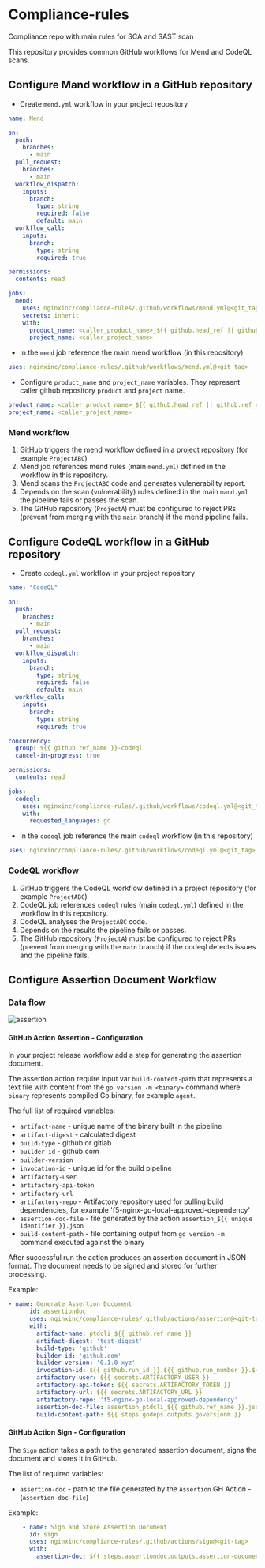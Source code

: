# Compliance-rules

Compliance repo with main rules for SCA and SAST scan

This repository provides common GitHub workflows for Mend and CodeQL scans.

## Configure Mand workflow in a GitHub repository

- Create `mend.yml` workflow in your project repository

```yaml
name: Mend

on:
  push:
    branches:
      - main
  pull_request:
    branches:
      - main
  workflow_dispatch:
    inputs:
      branch:
        type: string
        required: false
        default: main
  workflow_call:
    inputs:
      branch:
        type: string
        required: true

permissions:
  contents: read

jobs:
  mend:
    uses: nginxinc/compliance-rules/.github/workflows/mend.yml@<git_tag>
    secrets: inherit
    with:
      product_name: <caller_product_name>_${{ github.head_ref || github.ref_name }}
      project_name: <caller_project_name>
```

- In the `mend` job reference the main mend workflow (in this repository)

```yaml
uses: nginxinc/compliance-rules/.github/workflows/mend.yml@<git_tag>
```

- Configure `product_name` and `project_name` variables. They represent caller github repository `product` and `project` name.

```yaml
product_name: <caller_product_name>_${{ github.head_ref || github.ref_name }}
project_name: <caller_project_name>
```

### Mend workflow

1. GitHub triggers the mend workflow defined in a project repository (for example `ProjectABC`)
1. Mend job references mend rules (main `mend.yml`) defined in the workflow in this repository.
1. Mend scans the `ProjectABC` code and generates vulenerability report.
1. Depends on the scan (vulnerability) rules defined in the main `mand.yml` the pipeline fails or passes the scan.
1. The GitHub repository (`ProjectA`) must be configured to reject PRs (prevent from merging with the `main` branch) if the mend pipeline fails.  

## Configure CodeQL workflow in a GitHub repository

- Create `codeql.yml` workflow in your project repository

```yaml
name: "CodeQL"

on:
  push:
    branches:
      - main
  pull_request:
    branches:
      - main
  workflow_dispatch:
    inputs:
      branch:
        type: string
        required: false
        default: main
  workflow_call:
    inputs:
      branch:
        type: string
        required: true

concurrency:
  group: ${{ github.ref_name }}-codeql
  cancel-in-progress: true

permissions:
  contents: read

jobs:
  codeql:
    uses: nginxinc/compliance-rules/.github/workflows/codeql.yml@<git_tag>
    with:
      requested_languages: go
```

- In the `codeql` job reference the main `codeql` workflow (in this repository)

```yaml
uses: nginxinc/compliance-rules/.github/workflows/codeql.yml@<git_tag>
```

### CodeQL workflow

1. GitHub triggers the CodeQL workflow defined in a project repository (for example `ProjectABC`)
1. CodeQL job references `codeql` rules (main `codeql.yml`) defined in the workflow in this repository.
1. CodeQL analyses the `ProjectABC` code.
1. Depends on the results the pipeline fails or passes.
1. The GitHub repository (`ProjectA`) must be configured to reject PRs (prevent from merging with the `main` branch) if the codeql detects issues and the pipeline fails.  

## Configure Assertion Document Workflow

### Data flow

![assertion](img/assertion3.png)

#### GitHub Action Assertion - Configuration

In your project release workflow add a step for generating the assertion document.

The assertion action require input var `build-content-path` that represents a text file with content from the `go version -m <binary>` command where `binary` represents compiled Go binary, for example `agent`.

The full list of required variables:

- `artifact-name` - unique name of the binary built in the pipeline
- `artifact-digest` - calculated digest
- `build-type` - github or gitlab
- `builder-id` - github.com
- `builder-version`
- `invocation-id` - unique id for the build pipeline
- `artifactory-user`
- `artifactory-api-token`
- `artifactory-url`
- `artifactory-repo` - Artifactory repository used for pulling build dependencies, for example 'f5-nginx-go-local-approved-dependency'
- `assertion-doc-file` - file generated by the action `assertion_${{ unique identifier }}.json`
- `build-content-path` - file containing output from `go version -m` command executed against the binary

After successful run the action produces an assertion document in JSON format. The document needs to be signed and stored for further processing.

Example:

```yaml
- name: Generate Assertion Document
      id: assertiondoc
      uses: nginxinc/compliance-rules/.github/actions/assertion@<git-tag>
      with:
        artifact-name: ptdcli_${{ github.ref_name }}
        artifact-digest: 'test-digest'
        build-type: 'github'
        builder-id: 'github.com'
        builder-version: '0.1.0-xyz'
        invocation-id: ${{ github.run_id }}.${{ github.run_number }}.${{ github.run_attempt }}
        artifactory-user: ${{ secrets.ARTIFACTORY_USER }}
        artifactory-api-token: ${{ secrets.ARTIFACTORY_TOKEN }}
        artifactory-url: ${{ secrets.ARTIFACTORY_URL }}
        artifactory-repo: 'f5-nginx-go-local-approved-dependency'
        assertion-doc-file: assertion_ptdcli_${{ github.ref_name }}.json
        build-content-path: ${{ steps.godeps.outputs.goversionm }}
```

#### GitHub Action Sign - Configuration

The `Sign` action takes a path to the generated assertion document, signs the document and stores it in GitHub.

The list of required variables:

- `assertion-doc` - path to the file generated by the `Assertion` GH Action - (`assertion-doc-file`)

Example:

```yaml
    - name: Sign and Store Assertion Document
      id: sign
      uses: nginxinc/compliance-rules/.github/actions/sign@<git-tag>
      with:
        assertion-doc: ${{ steps.assertiondoc.outputs.assertion-document-path }}
```
